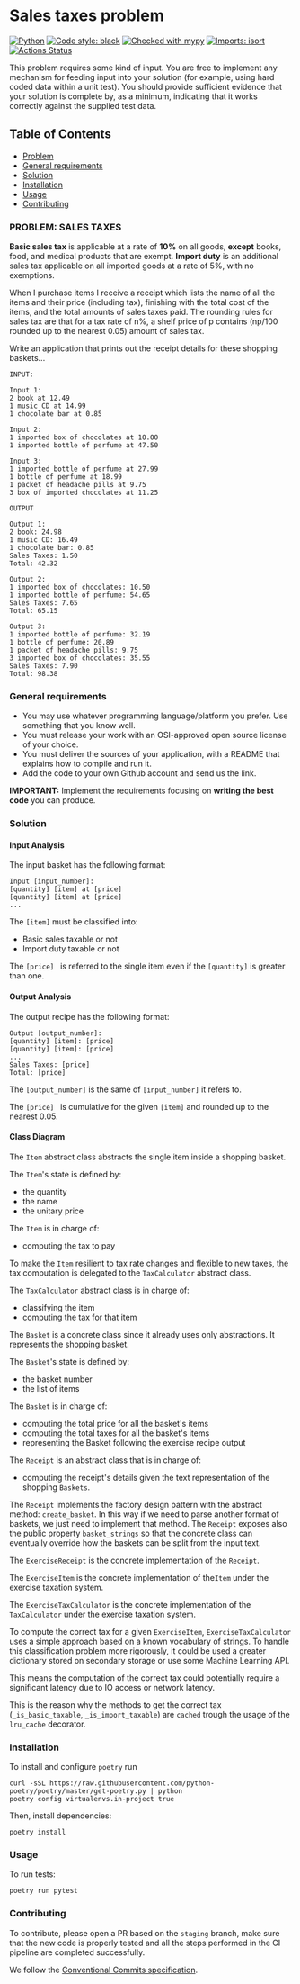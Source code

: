 # Sales taxes problem
[![Python](https://img.shields.io/badge/python-3.8-informational)](https://docs.python.org/3/)
[![Code style: black](https://img.shields.io/badge/code%20style-black-000000.svg)](https://github.com/psf/black)
[![Checked with mypy](http://www.mypy-lang.org/static/mypy_badge.svg)](http://mypy-lang.org/)
[![Imports: isort](https://img.shields.io/badge/%20imports-isort-%231674b1?style=flat&labelColor=ef8336)](https://pycqa.github.io/isort/)
[![Actions Status](https://github.com/anjelo95/sales-taxes-problem/workflows/Build%20and%20Test/badge.svg)](https://github.com/anjelo95/sales-taxes-problem/actions)

This problem requires some kind of input. You are free to implement any mechanism for feeding input into your solution (for example, using hard coded data within a unit test). You should provide sufficient evidence that your solution is complete by, as a minimum, indicating that it works correctly against the supplied test data.

<!-- TABLE OF CONTENTS -->
## Table of Contents

* [Problem](#PROBLEM:-SALES-TAXES)
* [General requirements](#General-requirements)
* [Solution](#solution)
* [Installation](#installation)
* [Usage](#usage)
* [Contributing](#contributing)



### PROBLEM: SALES TAXES

**Basic sales tax** is applicable at a rate of **10%** on all goods, **except** books, food, and medical products that are exempt. **Import duty** is an additional sales tax applicable on all imported goods at a rate of 5%, with no exemptions.

When I purchase items I receive a receipt which lists the name of all the items and their price (including tax), finishing with the total cost of the items, and the total amounts of sales taxes paid. The rounding rules for sales tax are that for a tax rate of n%, a shelf price of p contains (np/100 rounded up to the nearest 0.05) amount of sales tax.

Write an application that prints out the receipt details for these shopping baskets...

```
INPUT:

Input 1:
2 book at 12.49
1 music CD at 14.99
1 chocolate bar at 0.85

Input 2:
1 imported box of chocolates at 10.00
1 imported bottle of perfume at 47.50

Input 3:
1 imported bottle of perfume at 27.99
1 bottle of perfume at 18.99
1 packet of headache pills at 9.75
3 box of imported chocolates at 11.25

OUTPUT

Output 1:
2 book: 24.98
1 music CD: 16.49
1 chocolate bar: 0.85
Sales Taxes: 1.50
Total: 42.32

Output 2:
1 imported box of chocolates: 10.50
1 imported bottle of perfume: 54.65
Sales Taxes: 7.65
Total: 65.15

Output 3:
1 imported bottle of perfume: 32.19
1 bottle of perfume: 20.89
1 packet of headache pills: 9.75
3 imported box of chocolates: 35.55
Sales Taxes: 7.90
Total: 98.38
```

### General requirements
- You may use whatever programming language/platform you prefer. Use something that you know well.
- You must release your work with an OSI-approved open source license of your choice.
- You must deliver the sources of your application, with a README that explains how to compile and run it.
- Add the code to your own Github account and send us the link.

**IMPORTANT:**  Implement the requirements focusing on **writing the best code** you can produce.

### Solution
#### Input Analysis
The input basket has the following format:
```
Input [input_number]:
[quantity] [item] at [price] 
[quantity] [item] at [price] 
...

```
The ```[item]``` must be classified into:
- Basic sales taxable or not
- Import duty taxable or not

The ```[price] ``` is referred to the single item even if the ```[quantity]``` 
is greater than one.

#### Output Analysis
The output recipe has the following format:
```
Output [output_number]:
[quantity] [item]: [price] 
[quantity] [item]: [price] 
...
Sales Taxes: [price]
Total: [price]
```
The ```[output_number]``` is the same of ```[input_number]``` it refers to.

The ```[price] ``` is cumulative for the given ```[item]``` 
and rounded up to the nearest 0.05.

#### Class Diagram
The `Item` abstract class abstracts the single item inside a shopping basket.

The `Item`'s state is defined by:
- the quantity
- the name
- the unitary price

The `Item` is in charge of:
- computing the tax to pay

To make the `Item` resilient to tax rate changes and flexible to new taxes,
the tax computation is delegated to the `TaxCalculator` abstract class.

The `TaxCalculator` abstract class is in charge of:
- classifying the item
- computing the tax for that item

The `Basket` is a concrete class since it already uses only abstractions.
It represents the shopping basket.

The `Basket`'s state is defined by:
- the basket number
- the list of items

The `Basket` is in charge of:
- computing the total price for all the basket's items
- computing the total taxes for all the basket's items
- representing the Basket following the exercise recipe output

The `Receipt` is an abstract class that is in charge of:
- computing the receipt's details given the text representation of the shopping `Baskets`.

The `Receipt` implements the factory design pattern with the abstract method: `create_basket`.
In this way if we need to parse another format of baskets, we just need to implement that method.
The `Receipt` exposes also the public property `basket_strings` so that the concrete
class can eventually override how the baskets can be split from the input text.

The `ExerciseReceipt` is the concrete implementation of the `Receipt`.

The `ExerciseItem` is the concrete implementation of the`Item` under the exercise taxation system.

The `ExerciseTaxCalculator` is the concrete implementation of the `TaxCalculator`
under the exercise taxation system.

To compute the correct tax for a given `ExerciseItem`, `ExerciseTaxCalculator` uses
a simple approach based on a known vocabulary of strings.
To handle this classification problem more rigorously, it could be used a greater 
dictionary stored on secondary storage or use some Machine Learning API.

This means the computation of the correct tax could potentially require
a significant latency due to IO access or network latency.

This is the reason why the methods to get the correct tax (`_is_basic_taxable`, `_is_import_taxable`)
are `cached` trough the usage of the `lru_cache` decorator.


### Installation
To install and configure `poetry` run 
```shell script
curl -sSL https://raw.githubusercontent.com/python-poetry/poetry/master/get-poetry.py | python
poetry config virtualenvs.in-project true
```

Then, install dependencies:
```shell script
poetry install
```

### Usage
To run tests:
```shell script
poetry run pytest
```

### Contributing
To contribute, please open a PR based on the `staging` branch, make sure that the new code is properly tested 
and all the steps performed in the CI pipeline are completed successfully. 

We follow the [Conventional Commits specification](https://www.conventionalcommits.org/en/v1.0.0/).

